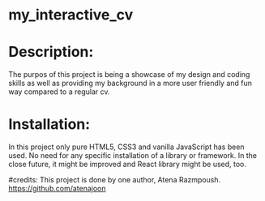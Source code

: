 # my_interactive_cv

# Description:

The purpos of this project is being a showcase of my design and coding skills as well as providing my background in a more user friendly and fun way compared to a regular cv.

# Installation:

In this project only pure HTML5, CSS3 and vanilla JavaScript has been used. No need for any specific installation of a library or framework.
In the close future, it might be improved and React library might be used, too.

#credits:
This project is done by one author, Atena Razmpoush.
https://github.com/atenajoon
